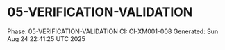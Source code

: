 # 05-VERIFICATION-VALIDATION
Phase: 05-VERIFICATION-VALIDATION
CI: CI-XM001-008
Generated: Sun Aug 24 22:41:25 UTC 2025
